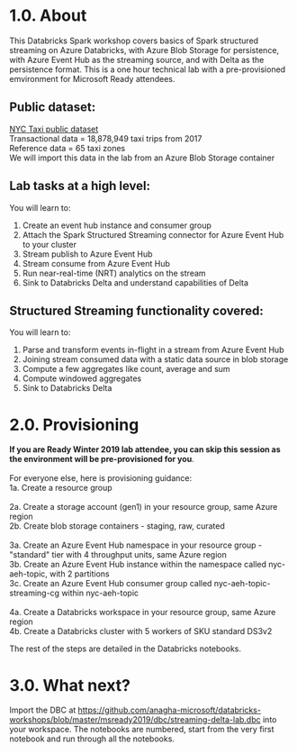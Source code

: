 # 1.0. About
This Databricks Spark workshop covers basics of Spark structured streaming on Azure Databricks, with Azure Blob Storage for persistence, with Azure Event Hub as the streaming source, and with Delta as the persistence format. This is a one hour technical lab with a pre-provisioned emvironment for Microsoft Ready attendees.

## Public dataset:
[NYC Taxi public dataset](http://www.nyc.gov/html/tlc/html/about/trip_record_data.shtml)<br>
Transactional data = 18,878,949 taxi trips from 2017<br>
Reference data = 65 taxi zones<br>
We will import this data in the lab from an Azure Blob Storage container<br>

## Lab tasks at a high level:
You will learn to:<br>
1.  Create an event hub instance and consumer group
2.  Attach the Spark Structured Streaming connector for Azure Event Hub to your cluster<br>
3.  Stream publish to Azure Event Hub<br>
4.  Stream consume from Azure Event Hub<br>
5.  Run near-real-time (NRT) analytics on the stream<br>
6.  Sink to Databricks Delta and understand capabilities of Delta<br>

## Structured Streaming functionality covered:
You will learn to:<br>
1.  Parse and transform events in-flight in a stream from Azure Event Hub
2.  Joining stream consumed data with a static data source in blob storage<br>
3.  Compute a few aggregates like count, average and sum<br>
4.  Compute windowed aggregates<br>
5.  Sink to Databricks Delta<br>

# 2.0. Provisioning
**If you are Ready Winter 2019 lab attendee, you can skip this session as the environment will be pre-provisioned for you**.<br><br>
For everyone else, here is provisioning guidance:
<br>
1a. Create a resource group<br>
<br>
2a. Create a storage account (gen1) in your resource group, same Azure region<br>
2b. Create blob storage containers - staging, raw, curated <br>
<br>
3a. Create an Azure Event Hub namespace in your resource group - "standard" tier with 4 throughput units, same Azure region<br>
3b. Create an Azure Event Hub instance within the namespace called nyc-aeh-topic, with 2 partitions<br>
3c. Create an Azure Event Hub  consumer group called nyc-aeh-topic-streaming-cg within nyc-aeh-topic<br>
<br>
4a. Create a Databricks workspace in your resource group, same Azure region<br>
4b. Create a Databricks cluster with 5 workers of SKU standard DS3v2<br>

The rest of the steps are detailed in the Databricks notebooks.<br>

# 3.0. What next?
Import the DBC at https://github.com/anagha-microsoft/databricks-workshops/blob/master/msready2019/dbc/streaming-delta-lab.dbc into your workspace.  The notebooks are numbered, start from the very first notebook and run through all the notebooks.

